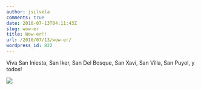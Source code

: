 ```yaml
---
author: jsilvela
comments: true
date: 2010-07-13T04:11:43Z
slug: wow-er
title: Wow-er!!
url: /2010/07/13/wow-er/
wordpress_id: 822
---
```


Viva San Iniesta, San Iker, San Del Bosque, San Xavi, San Villa, San Puyol, y todos!

[![](https://jsilvela.smugmug.com/photos/932987181_ZEq7t-S.jpg)](https://jsilvela.smugmug.com/Travel/Blog-stuff/5915793_FPBVL#932987181_ZEq7t-A-LB)
